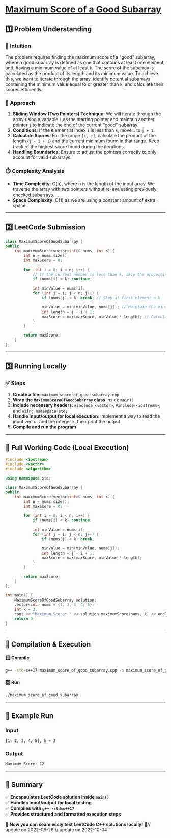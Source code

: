 # **[Maximum Score of a Good Subarray](https://leetcode.com/problems/maximum-score-of-a-good-subarray/description/)**  

## **1️⃣ Problem Understanding**  
### **📌 Intuition**  
The problem requires finding the maximum score of a "good" subarray, where a good subarray is defined as one that contains at least one element, and, having a minimum value of at least `k`. The score of the subarray is calculated as the product of its length and its minimum value. To achieve this, we want to iterate through the array, identify potential subarrays containing the minimum value equal to or greater than `k`, and calculate their scores efficiently.

### **🚀 Approach**  
1. **Sliding Window (Two Pointers) Technique**: We will iterate through the array using a variable `i` as the starting pointer and maintain another pointer `j` to indicate the end of the current "good" subarray.
2. **Conditions**: If the element at index `i` is less than `k`, move `i` to `j + 1`.
3. **Calculate Scores**: For the range `[i, j]`, calculate the product of the length (`j - i + 1`) and the current minimum found in that range. Keep track of the highest score found during the iterations.
4. **Handling Boundaries**: Ensure to adjust the pointers correctly to only account for valid subarrays.

### **⏱️ Complexity Analysis**  
- **Time Complexity**: O(n), where n is the length of the input array. We traverse the array with two pointers without re-evaluating previously checked subarrays.
- **Space Complexity**: O(1) as we are using a constant amount of extra space.

---  

## **2️⃣ LeetCode Submission**  
```cpp
class MaximumScoreOfGoodSubarray {
public:
    int maximumScore(vector<int>& nums, int k) {
        int n = nums.size();
        int maxScore = 0;

        for (int i = 0; i < n; i++) {
            // If the current number is less than k, skip the processing.
            if (nums[i] < k) continue;

            int minValue = nums[i];
            for (int j = i; j < n; j++) {
                if (nums[j] < k) break; // Stop at first element < k

                minValue = min(minValue, nums[j]); // Maintain the min
                int length = j - i + 1;
                maxScore = max(maxScore, minValue * length); // Calculate score
            }
        }

        return maxScore;
    }
};
```  

---  

## **3️⃣ Running Locally**  
### **✅ Steps**  
1. **Create a file**: `maximum_score_of_good_subarray.cpp`  
2. **Wrap the `MaximumScoreOfGoodSubarray` class** inside `main()`  
3. **Include necessary headers**: `#include <vector>`, `#include <iostream>`, and `using namespace std;`  
4. **Handle input/output for local execution**: Implement a way to read the input vector and the integer `k`, then print the output.  
5. **Compile and run the program**  

---  

## **📝 Full Working Code (Local Execution)**  
```cpp
#include <iostream>
#include <vector>
#include <algorithm>

using namespace std;

class MaximumScoreOfGoodSubarray {
public:
    int maximumScore(vector<int>& nums, int k) {
        int n = nums.size();
        int maxScore = 0;

        for (int i = 0; i < n; i++) {
            if (nums[i] < k) continue;

            int minValue = nums[i];
            for (int j = i; j < n; j++) {
                if (nums[j] < k) break;

                minValue = min(minValue, nums[j]);
                int length = j - i + 1;
                maxScore = max(maxScore, minValue * length);
            }
        }

        return maxScore;
    }
};

int main() {
    MaximumScoreOfGoodSubarray solution;
    vector<int> nums = {1, 2, 3, 4, 5};
    int k = 3;
    cout << "Maximum Score: " << solution.maximumScore(nums, k) << endl;
    return 0;
}
```  

---  

## **🔧 Compilation & Execution**  
#### **1️⃣ Compile**  
```bash
g++ -std=c++17 maximum_score_of_good_subarray.cpp -o maximum_score_of_good_subarray
```  

#### **2️⃣ Run**  
```bash
./maximum_score_of_good_subarray
```  

---  

## **🎯 Example Run**  
### **Input**  
```
[1, 2, 3, 4, 5], k = 3
```  
### **Output**  
```
Maximum Score: 12
```  

---  

## **📌 Summary**  
✅ **Encapsulates LeetCode solution inside `main()`**  
✅ **Handles input/output for local testing**  
✅ **Compiles with `g++ -std=c++17`**  
✅ **Provides structured and formatted execution steps**  

🚀 **Now you can seamlessly test LeetCode C++ solutions locally!** 🚀// update on 2022-09-26
// update on 2022-10-04
